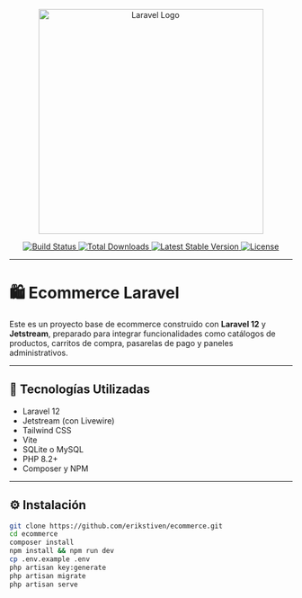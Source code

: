 <p align="center">
  <a href="https://laravel.com" target="_blank">
    <img src="https://raw.githubusercontent.com/laravel/art/master/logo-lockup/5%20SVG/2%20CMYK/1%20Full%20Color/laravel-logolockup-cmyk-red.svg" width="400" alt="Laravel Logo">
  </a>
</p>

<p align="center">
  <a href="https://github.com/erikstiven/ecommerce/actions">
    <img src="https://github.com/erikstiven/ecommerce/workflows/tests/badge.svg" alt="Build Status">
  </a>
  <a href="https://packagist.org/packages/laravel/framework">
    <img src="https://img.shields.io/packagist/dt/laravel/framework" alt="Total Downloads">
  </a>
  <a href="https://packagist.org/packages/laravel/framework">
    <img src="https://img.shields.io/packagist/v/laravel/framework" alt="Latest Stable Version">
  </a>
  <a href="https://packagist.org/packages/laravel/framework">
    <img src="https://img.shields.io/packagist/l/laravel/framework" alt="License">
  </a>
</p>

---

# 🛍️ Ecommerce Laravel

Este es un proyecto base de ecommerce construido con **Laravel 12** y **Jetstream**, preparado para integrar funcionalidades como catálogos de productos, carritos de compra, pasarelas de pago y paneles administrativos.

---

## 🚀 Tecnologías Utilizadas

- Laravel 12
- Jetstream (con Livewire)
- Tailwind CSS
- Vite
- SQLite o MySQL
- PHP 8.2+
- Composer y NPM

---

## ⚙️ Instalación

```bash
git clone https://github.com/erikstiven/ecommerce.git
cd ecommerce
composer install
npm install && npm run dev
cp .env.example .env
php artisan key:generate
php artisan migrate
php artisan serve
